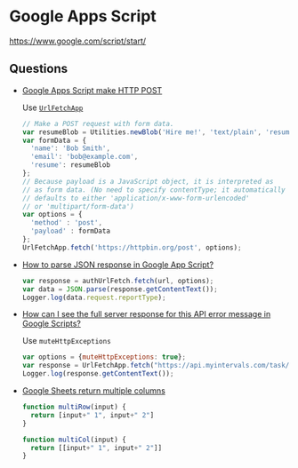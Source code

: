 # Google Apps Script

https://www.google.com/script/start/


## Questions

* [Google Apps Script make HTTP POST](https://stackoverflow.com/q/14742350/1366033)

  Use [`UrlFetchApp`](https://developers.google.com/apps-script/reference/url-fetch/url-fetch-app)

  ```js
  // Make a POST request with form data.
  var resumeBlob = Utilities.newBlob('Hire me!', 'text/plain', 'resume.txt');
  var formData = {
    'name': 'Bob Smith',
    'email': 'bob@example.com',
    'resume': resumeBlob
  };
  // Because payload is a JavaScript object, it is interpreted as
  // as form data. (No need to specify contentType; it automatically
  // defaults to either 'application/x-www-form-urlencoded'
  // or 'multipart/form-data')
  var options = {
    'method' : 'post',
    'payload' : formData
  };
  UrlFetchApp.fetch('https://httpbin.org/post', options);
  ```

* [How to parse JSON response in Google App Script?](https://stackoverflow.com/q/40552779/1366033)

  ```js
  var response = authUrlFetch.fetch(url, options);
  var data = JSON.parse(response.getContentText());
  Logger.log(data.request.reportType);
  ```

* [How can I see the full server response for this API error message in Google Scripts?](https://stackoverflow.com/q/39036270/1366033)

  Use `muteHttpExceptions`

  ```js
  var options = {muteHttpExceptions: true};
  var response = UrlFetchApp.fetch("https://api.myintervals.com/task/", options);
  Logger.log(response.getContentText()); 
  ```

* [Google Sheets return multiple columns](https://stackoverflow.com/q/46373625/1366033)

  ```js
  function multiRow(input) {
    return [input+" 1", input+" 2"]
  }

  function multiCol(input) {
    return [[input+" 1", input+" 2"]]
  }
  ```
